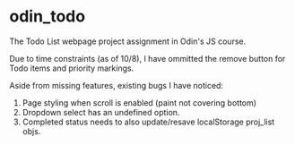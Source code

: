 # odin_todo
The Todo List webpage project assignment in Odin's JS course.

Due to time constraints (as of 10/8), I have ommitted the
remove button for Todo items and priority markings.

Aside from missing features, existing bugs I have noticed:
1. Page styling when scroll is enabled (paint not covering bottom)
2. Dropdown select has an undefined option.
3. Completed status needs to also update/resave localStorage proj_list objs.